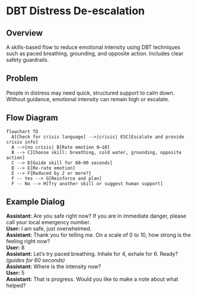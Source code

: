 # DBT Distress De-escalation

## Overview
A skills-based flow to reduce emotional intensity using DBT techniques such as paced breathing, grounding, and opposite action. Includes clear safety guardrails.

## Problem
People in distress may need quick, structured support to calm down. Without guidance, emotional intensity can remain high or escalate.

## Flow Diagram
```mermaid
flowchart TD
  A[Check for crisis language] -->|crisis| ESC[Escalate and provide crisis info]
  A -->|no crisis| B[Rate emotion 0–10]
  B --> C[Choose skill: breathing, cold water, grounding, opposite action]
  C --> D[Guide skill for 60–90 seconds]
  D --> E[Re-rate emotion]
  E --> F{Reduced by 2 or more?}
  F -- Yes --> G[Reinforce and plan]
  F -- No --> H[Try another skill or suggest human support]
```

## Example Dialog
**Assistant:** Are you safe right now? If you are in immediate danger, please call your local emergency number.  
**User:** I am safe, just overwhelmed.  
**Assistant:** Thank you for telling me. On a scale of 0 to 10, how strong is the feeling right now?  
**User:** 8  
**Assistant:** Let’s try paced breathing. Inhale for 4, exhale for 6. Ready?  
*(guides for 60 seconds)*  
**Assistant:** Where is the intensity now?  
**User:** 5  
**Assistant:** That is progress. Would you like to make a note about what helped?
